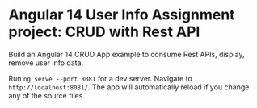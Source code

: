 # Angular 14 User Info Assignment project: CRUD with Rest API

Build an Angular 14 CRUD App example to consume Rest APIs, display, remove user info data.

Run `ng serve --port 8081` for a dev server. Navigate to `http://localhost:8081/`. The app will automatically reload if you change any of the source files.